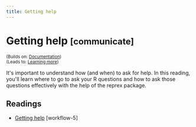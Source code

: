 ```yaml
---
title: Getting help
---
```


<!-- Generated automatically from getting-help.yml. Do not edit by hand -->

# Getting help <small class='communicate'>[communicate]</small>
<small>(Builds on: [Documentation](documentation.md))</small>  
<small>(Leads to: [Learning more](learning-more.md))</small>

It's important to understand how (and when) to ask for help. In this reading,
you'll learn where to go to ask your R questions and how to ask those
questions effectively with the help of the reprex package.

## Readings

  * [Getting help](https://dcl-workflow.stanford.edu/getting-help.html) [workflow-5]


